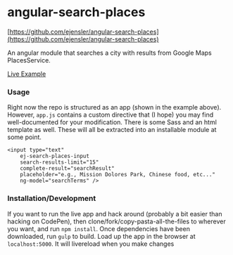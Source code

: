 # angular-search-places

[https://github.com/ejensler/angular-search-places](https://github.com/ejensler/angular-search-places)

An angular module that searches a city with results from Google Maps PlacesService.

[Live Example](http://codepen.io/anon/pen/oXZrPa)

### Usage

Right now the repo is structured as an app (shown in the example above). However, `app.js` contains a custom directive that (I hope) you may find well-documented for your modification. There is some Sass and an html template as well. These will all be extracted into an installable module at some point.

```
<input type="text"
    ej-search-places-input
    search-results-limit="15"
    complete-result="searchResult"
    placeholder="e.g., Mission Dolores Park, Chinese food, etc..."
    ng-model="searchTerms" />
```

### Installation/Development

If you want to run the live app and hack around (probably a bit easier than hacking on CodePen), then clone/fork/copy-pasta-all-the-files to wherever you want, and run `npm install`. Once dependencies have been downloaded, run `gulp` to build. Load up the app in the browser at `localhost:5000`. It will livereload when you make changes